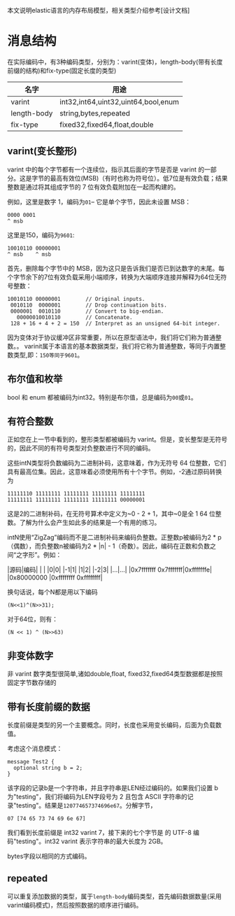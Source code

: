 ﻿本文说明elastic语言的内存布局模型，相关类型介绍参考[设计文档]


# 消息结构
在实际编码中，有3种编码类型，分别为：varint(变体)，length-body(带有长度前缀的结构)和fix-type(固定长度的类型)

|名字|用途|
|----|----|
|varint|int32,int64,uint32,uint64,bool,enum|
|length-body|string,bytes,repeated|
|fix-type|fixed32,fixed64,float,double|


## varint(变长整形)
varint 中的每个字节都有一个连续位，指示其后面的字节是否是 varint 的一部分。这是字节的最高有效位(MSB)（有时也称为符号位）。低7位是有效负载；结果整数是通过将其组成字节的 7 位有效负载附加在一起而构建的。

例如，这里是数字 1，编码为`01`– 它是单个字节，因此未设置 MSB：
```
0000 0001
^ msb
```
这里是150，编码为`9601`:
```
10010110 00000001
^ msb    ^ msb
```

首先，删除每个字节中的 MSB，因为这只是告诉我们是否已到达数字的末尾。每个字节余下的7位有效负载采用小端顺序，转换为大端顺序连接并解释为64位无符号整数：
```
10010110 00000001        // Original inputs.
 0010110  0000001        // Drop continuation bits.
 0000001  0010110        // Convert to big-endian.
   00000010010110        // Concatenate.
 128 + 16 + 4 + 2 = 150  // Interpret as an unsigned 64-bit integer.
```
因为变体对于协议缓冲区非常重要，所以在原型语法中，我们将它们称为普通整数。。
varinit属于本语言的基本数据类型，我们将它称为普通整数，等同于内置整数类型,即：`150等同于9601`。


## 布尔值和枚举
bool 和 enum 都被编码为int32。特别是布尔值，总是编码为`00`或`01`。

## 有符合整数
正如您在上一节中看到的，整形类型都被编码为 varint。但是，变长整型是无符号的，因此不同的有符号类型对负整数进行不同的编码。

这些intN类型将负数编码为二进制补码，这意味着，作为无符号 64 位整数，它们具有最高位集。因此，这意味着必须使用所有十个字节。例如，-2通过原码转换为
```
11111110 11111111 11111111 11111111 11111111
11111111 11111111 11111111 11111111 00000001
```
这是2的二进制补码，在无符号算术中定义为~0 - 2 + 1，其中~0是全 1 64 位整数。了解为什么会产生如此多的结果是一个有用的练习。

intN使用“ZigZag”编码而不是二进制补码来编码负整数。正整数p被编码为2 * p（偶数），而负整数n被编码为2 * |n| - 1（奇数）。因此，编码在正数和负数之间“之字形”。例如：

|源码|编码|
|         |
|0|0|
|-1|1|
|1|2|
|-2|3|
|...|...|
|0x7fffffff 0x7fffffff|0xfffffffe|
|0x80000000 |0xffffffff 0xffffffff|

换句话说，每个N都是用以下编码
```
(N<<1)^(N>>31);
```

对于64位，则有：
```
(N << 1) ^ (N>>63)
```

## 非变体数字
非 varint 数字类型很简单,诸如double,float, fixed32,fixed64类型数据都是按照固定字节数存储的

## 带有长度前缀的数据
长度前缀是类型的另一个主要概念。同时，长度也采用变长编码，后面为负载数值。

考虑这个消息模式：
```
message Test2 {
  optional string b = 2;
}
```
该字段的记录b是一个字符串，并且字符串是LEN经过编码的。如果我们设置 b为"testing"，我们将编码为LEN字段号为 2 且包含 ASCII 字符串的记录"testing"。结果是`120774657374696e67`。分解字节，
```
07 [74 65 73 74 69 6e 67]
```
我们看到长度前缀是 int32 varint 7，接下来的七个字节是 的 UTF-8 编码"testing"。int32 varint 表示字符串的最大长度为 2GB。

bytes字段以相同的方式编码。

## repeated
可以重复添加数据的类型，属于`length-body`编码类型，首先编码数据数量(采用varint编码模式)，然后按照数据的顺序进行编码。